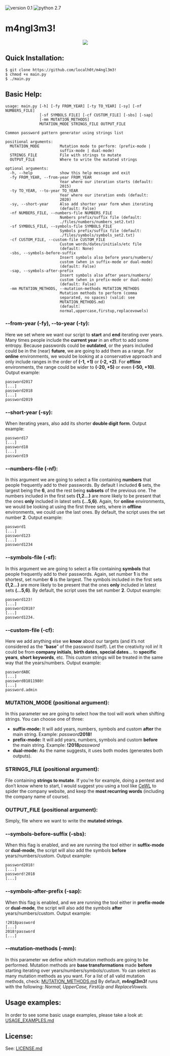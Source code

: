 ![version 0.1](http://img.shields.io/badge/version-v0.1-orange.svg) ![python 2.7](http://img.shields.io/badge/python-2.7-blue.svg)

# m4ngl3m3!

<p align="center">
  <img src="https://cdn-images-1.medium.com/max/800/1*CE0ChZPVvFMuJ5wXNUMHVg.png">
</p>

## Quick Installation:

    $ git clone https://github.com/localh0t/m4ngl3m3!
    $ chmod +x main.py
    $ ./main.py

## Basic Help:

    usage: main.py [-h] [-fy FROM_YEAR] [-ty TO_YEAR] [-sy] [-nf NUMBERS_FILE]
                   [-sf SYMBOLS_FILE] [-cf CUSTOM_FILE] [-sbs] [-sap]
                   [-mm MUTATION_METHODS]
                   MUTATION_MODE STRINGS_FILE OUTPUT_FILE

    Common password pattern generator using strings list

    positional arguments:
      MUTATION_MODE         Mutation mode to perform: (prefix-mode | 
                            suffix-mode | dual-mode)
      STRINGS_FILE          File with strings to mutate
      OUTPUT_FILE           Where to write the mutated strings

    optional arguments:
      -h, --help            show this help message and exit
      -fy FROM_YEAR, --from-year FROM_YEAR
                            Year where our iteration starts (default: 
                            2015)
      -ty TO_YEAR, --to-year TO_YEAR
                            Year where our iteration ends (default: 
                            2020)
      -sy, --short-year     Also add shorter year form when iterating 
                            (default: False)
      -nf NUMBERS_FILE, --numbers-file NUMBERS_FILE
                            Numbers prefix/suffix file (default:
                            ./files/numbers/numbers_set2.txt)
      -sf SYMBOLS_FILE, --symbols-file SYMBOLS_FILE
                            Symbols prefix/suffix file (default:
                            ./files/symbols/symbols_set2.txt)
      -cf CUSTOM_FILE, --custom-file CUSTOM_FILE
                            Custom words/dates/initials/etc file 
                            (default: None)
      -sbs, --symbols-before-suffix
                            Insert symbols also before years/numbers/
                            custom (when in suffix-mode or dual-mode)
                            (default: False)
      -sap, --symbols-after-prefix
                            Insert symbols also after years/numbers/
                            custom (when in prefix-mode or dual-mode) 
                            (default: False)
      -mm MUTATION_METHODS, --mutation-methods MUTATION_METHODS
                            Mutation methods to perform (comma
                            separated, no spaces) (valid: see
                            MUTATION_METHODS.md)                  
                            (default:
                            normal,uppercase,firstup,replacevowels)

### --from-year (-fy), --to-year (-ty):

Here we set where we want our script to **start** and **end** iterating over
years. Many times people include the **current year** in an
effort to add some entropy. Because passwords could be **outdated**, or the
years included could be in the (near) **future**, we are going to add them as a
range. For **online** environments, we would be looking at a conservative
approach and only include ranges in the order of **(-1, +1)** or **(-2, +2)**.
For **offline** environments, the range could be wider to **(-20, +5)** or even
**(-50, +10)**. Output example:

    password2017
    [...]
    password2018
    [...]
    password2019

### --short-year (-sy):

When iterating years, also add its shorter **double digit form**. Output
example:

    password17
    [...]
    password18
    [...]
    password19

### --numbers-file (-nf):

In this argument we are going to select a file containing **numbers** that
people frequently add to their passwords. By default I included **6** sets, the
largest being the **6**, and the rest being **subsets** of the previous one. The
numbers included in the first sets **(1,2…)** are more likely to be present that
the ones **only** included in latest sets **(…5,6)**. Again, for **online**
environments, we would be looking at using the first three sets, where in
**offline** environments, we could use the last ones. By default, the script
uses the set number **2**. Output example:

    password1
    [...]
    password123
    [...]
    password1234

### --symbols-file (-sf):

In this argument we are going to select a file  containing **symbols** that
people frequently add to their passwords. Again, set number **1** is the
shortest, set number **6** is the largest. The symbols included in the first
sets **(1,2…)** are more likely to be present that the ones **only** included in
latest sets **(…5,6)**. By default, the script uses the set number **2**. Output
example:

    password123!
    [...]
    password2018?
    [...]
    password1234.

### --custom-file (-cf):

Here we add anything else we **know** about our targets (and it’s not considered
as the “**base**” of the password itself). Let the creativity roll in! It could
be from **company initials**, **birth dates**, **special dates**… to **specific
years**, **short** **keywords**, etc. This custom strings will be treated in the
same way that the years/numbers. Output example:

    passwordABC
    [...]
    password01011980!
    [...]
    password.admin

### MUTATION_MODE (positional argument):

In this parameter we are going to select how the tool will work when shifting
strings. You can choose one of three:

* **suffix-mode:** It will add years, numbers, symbols and custom **after** the
main string. Example: *password***2018!**
* **prefix-mode:** It will add years, numbers, symbols and custom **before** the
main string. Example: **!2018***password*
* **dual-mode:** As the name suggests, it uses both modes (generates both
outputs).

### STRINGS_FILE (positional argument):

File containing **strings to mutate**. If you’re for example, doing a pentest
and don’t know where to start, I would suggest you using a tool like
[CeWL](https://github.com/digininja/CeWL) to spider the company website, and
keep the **most recurring words** (including the company name of course).

### OUTPUT_FILE (positional argument):

Simply, file where we want to write the **mutated strings**.

### --symbols-before-suffix (-sbs):

When this flag is enabled, and we are running the tool either  in **suffix-mode** 
or **dual-mode**, the script will also add the symbols **before**
years/numbers/custom. Output example:

    password2018!
    [...]
    password!2018
    [...]

### --symbols-after-prefix (-sap):

When this flag is enabled, and we are running the tool either in **prefix-mode** 
or **dual-mode**, the script will also add the symbols **after**
years/numbers/custom. Output example:

    !2018password
    [...]
    2018!password
    [...]

### --mutation-methods (-mm):

In this parameter we define which mutation methods are going to be performed.
Mutation methods are **base transformations** made **before** starting iterating
over years/numbers/symbols/custom. Yo can select as many mutation methods as
you want. For a list of all valid mutation methods, check: [MUTATION_METHODS.md](MUTATION_METHODS.md)
By default, **m4ngl3m3!** runs with the following: *Normal, UpperCase, FirstUp and
ReplaceVowels.*


## Usage examples:

In order to see some basic usage examples, please take a look at: [USAGE_EXAMPLES.md](USAGE_EXAMPLES.md)


## License:

See: [LICENSE.md](LICENSE.md)